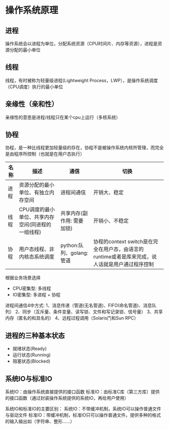 # 操作系统原理

## 进程
操作系统会以进程为单位，分配系统资源（CPU时间片、内存等资源），进程是资源分配的最小单位

## 线程
线程，有时被称为轻量级进程(Lightweight Process，LWP），是操作系统调度（CPU调度）执行的最小单位

## 亲缘性（亲和性）
亲缘性的意思是进程/线程只在某个cpu上运行（多核系统）

## 协程
协程，是一种比线程更加轻量级的存在，协程不是被操作系统内核所管理，而完全是由程序所控制（也就是在用户态执行）

名称 | 描述 | 通信 | 切换
--- | --- | --- | ---
进程 | 资源分配的最小单位、有独立内存空间 | 进程间通信 | 开销大、稳定
线程 | CPU调度的最小单位、共享内存空间(同进程的一组线程) | 共享内存(副作用: 需要加锁) | 开销小、不稳定
协程 | 用户态线程、非内核态系统调度 | python:队列、golang:管道 | 协程的context switch是在完全在用户态，由语言的runtime或者是库来完成，说人话就是用户通过程序控制

根据业务场景选择
- CPU密集型: 多线程
- IO密集型: 多进程 + 协程

进程间通信4中方式:
1、消息传递（管道(无名管道)、FIFO(命名管道)、消息队列）
2、同步（互斥量、条件变量、读写锁、文件和写记录锁、信号量）
3、共享内存（匿名的和具名的）
4、远程过程调用（Solaris门和Sun RPC）

## 进程的三种基本状态
- 就绪状态(Ready)
- 运行状态(Running)
- 阻塞状态(Blocked)

## 系统IO与标准IO

系统IO：由操作系统直接提供的接口函数
标准IO：由标准C库（第三方库）提供的接口函数（通过封装操作系统提供的系统IO，再给用户使用）

系统IO和标准IO的主要区别：
系统IO：不带缓冲机制，系统IO可以操作普通文件与驱动文件
标准IO：带缓冲机制，标准IO只可以操作普通文件。提供多种的格式的输入输出如（字符串、整形......）